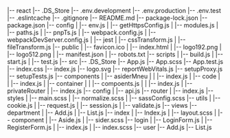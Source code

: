 |-- react
    |-- .DS_Store
    |-- .env.development
    |-- .env.production
    |-- .env.test
    |-- .eslintcache
    |-- .gitignore
    |-- README.md
    |-- package-lock.json
    |-- package.json
    |-- config
    |   |-- env.js
    |   |-- getHttpsConfig.js
    |   |-- modules.js
    |   |-- paths.js
    |   |-- pnpTs.js
    |   |-- webpack.config.js
    |   |-- webpackDevServer.config.js
    |   |-- jest
    |       |-- cssTransform.js
    |       |-- fileTransform.js
    |-- public
    |   |-- favicon.ico
    |   |-- index.html
    |   |-- logo192.png
    |   |-- logo512.png
    |   |-- manifest.json
    |   |-- robots.txt
    |-- scripts
    |   |-- build.js
    |   |-- start.js
    |   |-- test.js
    |-- src
        |-- .DS_Store
        |-- App.js
        |-- App.scss
        |-- App.test.js
        |-- index.css
        |-- index.js
        |-- logo.svg
        |-- reportWebVitals.js
        |-- setupProxy.js
        |-- setupTests.js
        |-- components
        |   |-- asiderMneu
        |   |   |-- index.js
        |   |-- code
        |   |   |-- index.js
        |   |-- container
        |   |   |-- compoents.js
        |   |   |-- index.js
        |   |-- privateRouter
        |       |-- index.js
        |-- config
        |   |-- api.js
        |-- router
        |   |-- index.js
        |-- styles
        |   |-- main.scss
        |   |-- normalize.scss
        |   |-- sassConfig.scss
        |-- utils
        |   |-- cookie.js
        |   |-- request.js
        |   |-- session.js
        |   |-- validate.js
        |-- views
            |-- department
            |   |-- Add.js
            |   |-- List.js
            |-- index
            |   |-- Index.js
            |   |-- layout.scss
            |   |-- component
            |       |-- Aside.js
            |       |-- sider.scss
            |-- login
            |   |-- LoginForm.js
            |   |-- RegisterForm.js
            |   |-- index.js
            |   |-- index.scss
            |-- user
                |-- Add.js
                |-- List.js
